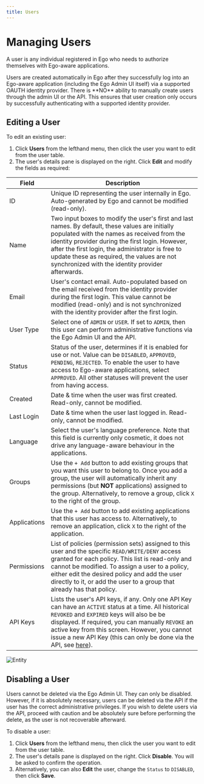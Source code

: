 ```yaml
---
title: Users
---
```


# Managing Users

A user is any individual registered in Ego who needs to authorize themselves with Ego-aware applications.

<Note title="User Creation">
Users are created automatically in Ego after they successfully log into an Ego-aware application (including the Ego Admin UI itself) via a supported OAUTH identity provider. There is **NO** ability to manually create users through the admin UI or the API. This ensures that user creation only occurs by successfully authenticating with a supported identity provider.
</Note>

## Editing a User

To edit an existing user:

1. Click **Users** from the lefthand menu, then click the user you want to edit from the user table.
2. The user's details pane is displayed on the right. Click **Edit** and modify the fields as required:

| Field | Description |
|-------|-------------|
| ID | Unique ID representing the user internally in Ego. Auto-generated by Ego and cannot be modified (read-only). |
| Name | Two input boxes to modify the user's first and last names. By default, these values are initially populated with the names as received from the identity provider during the first login. However, after the first login, the administrator is free to update these as required, the values are not synchronized with the identity provider afterwards. |
| Email | User's contact email. Auto-populated based on the email received from the identity provider during the first login. This value cannot be modified (read-only) and is not synchronized with the identity provider after the first login. |
| User Type | Select one of `ADMIN` or `USER`. If set to `ADMIN`, then this user can perform administrative functions via the Ego Admin UI and the API. |
| Status | Status of the user, determines if it is enabled for use or not.  Value can be `DISABLED`, `APPROVED`, `PENDING`, `REJECTED`.  To enable the user to have access to Ego-aware applications, select `APPROVED`. All other statuses will prevent the user from having access. |
| Created | Date & time when the user was first created.  Read-only, cannot be modified. |
| Last Login | Date & time when the user last logged in.  Read-only, cannot be modified. | 
| Language | Select the user's language preference. Note that this field is currently only cosmetic, it does not drive any language-aware behaviour in the applications. |  
| Groups | Use the `+ Add` button to add existing groups that you want this user to belong to. Once you add a group, the user will automatically inherit any permissions (but **NOT** applications) assigned to the group.  Alternatively, to remove a group, click `X` to the right of the group. |
| Applications | Use the `+ Add` button to add existing applications that this user has access to.  Alternatively, to remove an application, click `X` to the right of the application. |
| Permissions | List of policies (permission sets) assigned to this user and the specific `READ/WRITE/DENY` access granted for each policy. This list is read-only and cannot be modified. To assign a user to a policy, either edit the desired policy and add the user directly to it, or add the user to a group that already has that policy. |
| API Keys | Lists the user's API keys, if any. Only one API Key can have an `ACTIVE` status at a time. All historical `REVOKED` and `EXPIRED` keys will also be be displayed. If required, you can manually `REVOKE` an active key from this screen.  However, you cannot issue a new API Key (this can only be done via the API, see [here](/documentation/ego/user-guide/api#generating-an-api-key)). |

![Entity](../../assets/edit-user2.png 'Edit User')

## Disabling a User

<Note title="No User Deletion in UI">
Users cannot be deleted via the Ego Admin UI. They can only be disabled. However, if it is absolutely necessary, users can be deleted via the API if the user has the correct administrative privileges. If you wish to delete users via the API, proceed with caution and be absolutely sure before performing the delete, as the user is not recoverable afterward.
</Note>

To disable a user:

1. Click **Users** from the lefthand menu, then click the user you want to edit from the user table.
2. The user's details pane is displayed on the right. Click **Disable**. You will be asked to confirm the operation.
3. Alternatively, you can also **Edit** the user, change the `Status` to `DISABLED`, then click **Save**.
